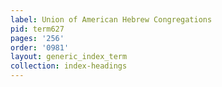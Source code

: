 ```yaml
---
label: Union of American Hebrew Congregations
pid: term627
pages: '256'
order: '0981'
layout: generic_index_term
collection: index-headings
---
```

